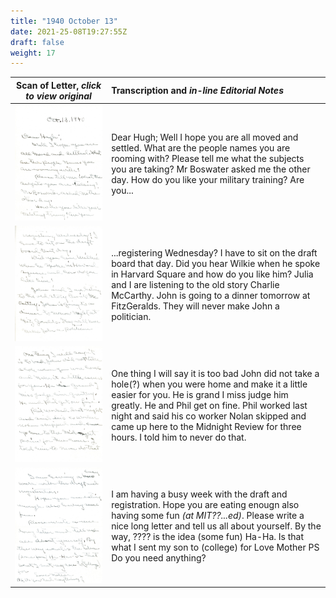 ```yaml
---
title: "1940 October 13"
date: 2021-25-08T19:27:55Z
draft: false
weight: 17
---
```

| Scan of Letter, *click to view original* | Transcription and *in-line Editorial Notes* |
| :---: | :--- |
| ![](img209.jpg?height=700px) | Dear Hugh; Well I hope you are all moved and settled.  What are the people names you are rooming with?  Please tell me what the subjects you are taking? Mr Boswater asked me the other day.  How do you like your military training? Are you... |
| ![](img210.jpg?height=700px) | ...registering Wednesday?  I have to sit on the draft board that day.  Did you hear Wilkie when he spoke in Harvard Square and how do you like him?  Julia and I are listening to the old story Charlie McCarthy.  John is going to a dinner tomorrow at FitzGeralds.  They will never make John a politician. |
| ![](img211.jpg?height=700px) | One thing I will say it is too bad John did not take a hole(?) when you were home and make it a little easier for you.  He is grand I miss judge him greatly.  He and Phil get on fine.  Phil worked last night and said his co worker Nolan skipped and came up here to the Midnight Review for three hours.  I told him to never do that. | 
| ![](img212.jpg?height=700px) | I am having a busy week with the draft and registration.  Hope you are eating enougn also having some fun *(at MIT??...ed)*.  Please write a nice long letter and tell us all about yourself.  By the way, ???? is the idea (some fun) Ha-Ha.  Is that what I sent my son to (college) for Love Mother PS Do you need anything?   |
